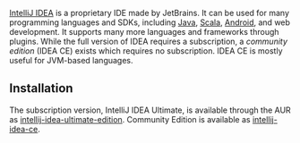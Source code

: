 [IntelliJ IDEA](https://www.jetbrains.com/idea/) is a proprietary IDE made by JetBrains. It can be used for many programming languages and SDKs, including [Java](/index.php/Java "Java"), [Scala](/index.php/Scala "Scala"), [Android](/index.php/Android "Android"), and web development. It supports many more languages and frameworks through plugins. While the full version of IDEA requires a subscription, a *community edition* (IDEA CE) exists which requires no subscription. IDEA CE is mostly useful for JVM-based languages.

## Installation

The subscription version, IntelliJ IDEA Ultimate, is available through the AUR as [intellij-idea-ultimate-edition](https://aur.archlinux.org/packages/intellij-idea-ultimate-edition/). Community Edition is available as [intellij-idea-ce](https://aur.archlinux.org/packages/intellij-idea-ce/).